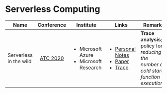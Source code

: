 # Serverless Computing

| Name                   |                     Conference                    | Institute                                                    | Links                                                                                                                                                                                                                                                                                                                                | Remarks                                                                                   |
| ---------------------- | :-----------------------------------------------: | ------------------------------------------------------------ | ------------------------------------------------------------------------------------------------------------------------------------------------------------------------------------------------------------------------------------------------------------------------------------------------------------------------------------ | ----------------------------------------------------------------------------------------- |
| Serverless in the wild | [ATC 2020](../reading-notes/conference/atc-2020/) | <ul><li>Microsoft Azure</li><li>Microsoft Research</li></ul> | <ul><li><a href="../reading-notes/conference/atc-2020/serverless-in-the-wild-characterizing-and-optimizing-the-serverless-workload.md">Personal Notes</a></li><li><a href="https://www.usenix.org/conference/atc20/presentation/shahrad">Paper</a></li><li><a href="https://github.com/Azure/AzurePublicDataset">Trace</a></li></ul> | **Trace analysis**; a policy for _reducing the number of cold start function executions_. |
